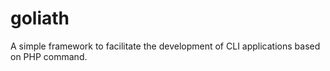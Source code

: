 # goliath
 A simple framework to facilitate the development of CLI applications based on PHP command.
